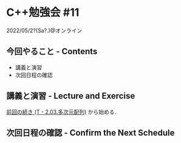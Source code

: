 # C++勉強会 #11

2022/05/2?(Sa?.)@オンライン

## 今回やること - Contents

- 講義と演習
- 次回日程の確認

## 講義と演習 - Lecture and Exercise

[前回の続き (T - 2.03.多次元配列)](https://atcoder.jp/contests/apg4b/tasks/APG4b_t) から始める．

## 次回日程の確認 - Confirm the Next Schedule
